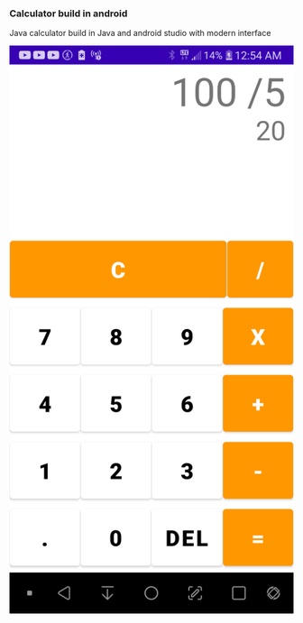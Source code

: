 ### Calculator build in android

Java calculator build in Java and android studio with modern interface

![screenshot 1](https://github.com/NelsonChad/android-calculator/blob/main/capture.png)
